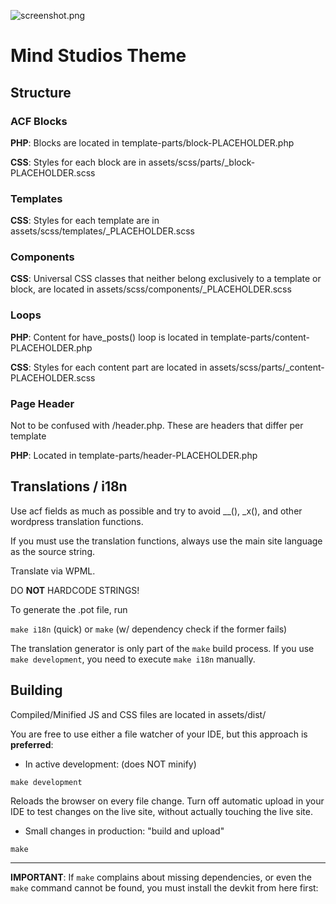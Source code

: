 ![screenshot.png](screenshot.png)

# Mind Studios Theme

## Structure

### ACF Blocks

**PHP**: Blocks are located in template-parts/block-PLACEHOLDER.php

**CSS**: Styles for each block are in assets/scss/parts/_block-PLACEHOLDER.scss

### Templates

**CSS**: Styles for each template are in assets/scss/templates/_PLACEHOLDER.scss

### Components

**CSS**: Universal CSS classes that neither belong exclusively to a template or block, are located in assets/scss/components/_PLACEHOLDER.scss

### Loops

**PHP**: Content for have_posts() loop is located in template-parts/content-PLACEHOLDER.php

**CSS**: Styles for each content part are located in assets/scss/parts/_content-PLACEHOLDER.scss

### Page Header

Not to be confused with /header.php. These are headers that differ per template

**PHP**: Located in template-parts/header-PLACEHOLDER.php

## Translations / i18n

Use acf fields as much as possible and try to avoid __(), _x(), and other wordpress translation functions.

If you must use the translation functions, always use the main site language as the source string.

Translate via WPML.

DO **NOT** HARDCODE STRINGS!

To generate the .pot file, run

``make i18n`` (quick) or ``make`` (w/ dependency check if the former fails)

The translation generator is only part of the ``make`` build process. If you use ``make development``, you need to execute ``make i18n`` manually.

## Building

Compiled/Minified JS and CSS files are located in assets/dist/

You are free to use either a file watcher of your IDE, but this approach is **preferred**:

- In active development: (does NOT minify)

``make development``

Reloads the browser on every file change. Turn off automatic upload in your IDE to test changes on the live site, without actually touching the live site.

- Small changes in production: "build and upload"

``make``

---

**IMPORTANT**: If ``make`` complains about missing dependencies, or even the ``make`` command cannot be found, you must install the devkit from here first: